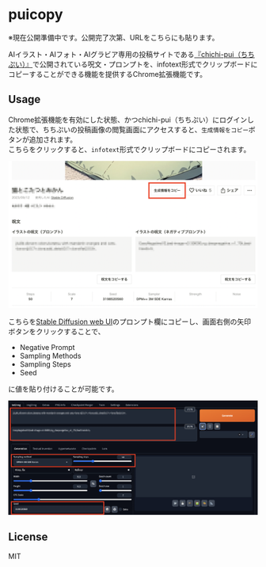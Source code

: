 # puicopy

※現在公開準備中です。公開完了次第、URLをこちらにも貼ります。

AIイラスト・AIフォト・AIグラビア専用の投稿サイトである[『chichi-pui（ちちぷい）』](https://www.chichi-pui.com/)で公開されている呪文・プロンプトを、infotext形式でクリップボードにコピーすることができる機能を提供するChrome拡張機能です。

## Usage
Chrome拡張機能を有効にした状態、かつchichi-pui（ちちぷい）にログインした状態で、ちちぷいの投稿画像の閲覧画面にアクセスすると、`生成情報をコピー`ボタンが追加されます。  
こちらをクリックすると、`infotext`形式でクリップボードにコピーされます。

![『生成情報をコピー』ボタンに関するスクリーンショット画像](./screenshots/puicopy_usage01.png)

こちらを[Stable Diffusion web UI](https://github.com/AUTOMATIC1111/stable-diffusion-webui)のプロンプト欄にコピーし、画面右側の矢印ボタンをクリックすることで、

* Negative Prompt
* Sampling Methods
* Sampling Steps
* Seed

に値を貼り付けることが可能です。


![『Stable Diffusion web UI』にinfotextをペーストした際のスクリーンショット画像](./screenshots/puicopy_usage02.png)

## License

MIT
